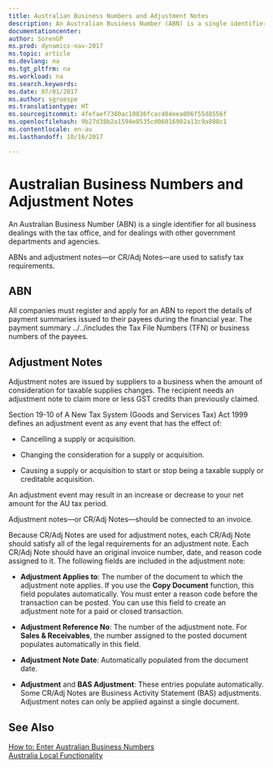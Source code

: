```yaml
---
title: Australian Business Numbers and Adjustment Notes
description: An Australian Business Number (ABN) is a single identifier for all business dealings with the tax office, and for dealings with other government departments and agencies.
documentationcenter: 
author: SorenGP
ms.prod: dynamics-nav-2017
ms.topic: article
ms.devlang: na
ms.tgt_pltfrm: na
ms.workload: na
ms.search.keywords: 
ms.date: 07/01/2017
ms.author: sgroespe
ms.translationtype: HT
ms.sourcegitcommit: 4fefaef7380ac10836fcac404eea006f55d8556f
ms.openlocfilehash: 9b27d38b2a1594e8535cd06016902a13c9a808c1
ms.contentlocale: en-au
ms.lasthandoff: 10/16/2017

---
```

# <a name="australian-business-numbers-and-adjustment-notes"></a>Australian Business Numbers and Adjustment Notes
An Australian Business Number (ABN) is a single identifier for all business dealings with the tax office, and for dealings with other government departments and agencies.  
  
 ABNs and adjustment notes—or CR/Adj Notes—are used to satisfy tax requirements.  
  
## <a name="abn"></a>ABN  
 All companies must register and apply for an ABN to report the details of payment summaries issued to their payees during the financial year. The payment summary ../../includes the Tax File Numbers (TFN) or business numbers of the payees.  
  
## <a name="adjustment-notes"></a>Adjustment Notes  
 Adjustment notes are issued by suppliers to a business when the amount of consideration for taxable supplies changes. The recipient needs an adjustment note to claim more or less GST credits than previously claimed.  
  
 Section 19-10 of A New Tax System (Goods and Services Tax) Act 1999 defines an adjustment event as any event that has the effect of:  
  
-   Cancelling a supply or acquisition.  
  
-   Changing the consideration for a supply or acquisition.  
  
-   Causing a supply or acquisition to start or stop being a taxable supply or creditable acquisition.  
  
 An adjustment event may result in an increase or decrease to your net amount for the AU tax period.  
  
 Adjustment notes—or CR/Adj Notes—should be connected to an invoice.  
  
 Because CR/Adj Notes are used for adjustment notes, each CR/Adj Note should satisfy all of the legal requirements for an adjustment note. Each CR/Adj Note should have an original invoice number, date, and reason code assigned to it. The following fields are included in the adjustment note:  
  
-   **Adjustment Applies to**: The number of the document to which the adjustment note applies. If you use the **Copy Document** function, this field populates automatically. You must enter a reason code before the transaction can be posted. You can use this field to create an adjustment note for a paid or closed transaction.  
  
-   **Adjustment Reference No**: The number of the adjustment note. For **Sales & Receivables**, the number assigned to the posted document populates automatically in this field.  
  
-   **Adjustment Note Date**: Automatically populated from the document date.  
  
-   **Adjustment** and **BAS Adjustment**: These entries populate automatically. Some CR/Adj Notes are Business Activity Statement (BAS) adjustments. Adjustment notes can only be applied against a single document.  
  
## <a name="see-also"></a>See Also  
 [How to: Enter Australian Business Numbers](how-to-enter-australian-business-numbers.md)   
 [Australia Local Functionality](australia-local-functionality.md)
